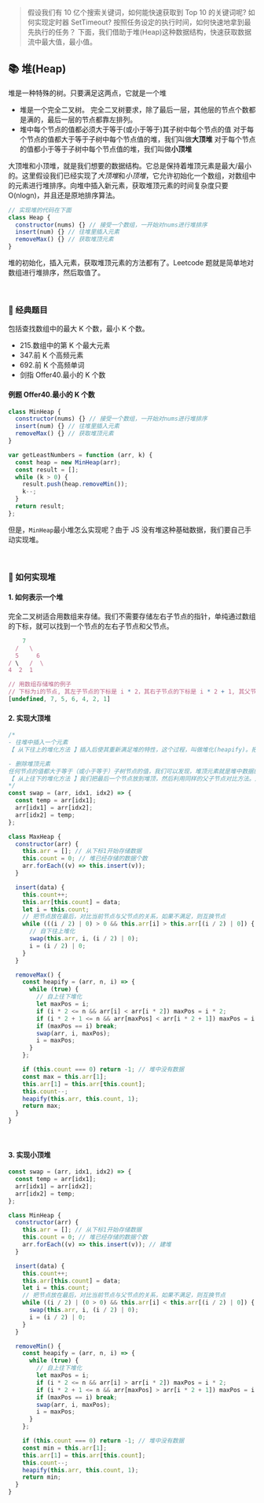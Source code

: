 > 假设我们有 10 亿个搜索关键词，如何能快速获取到 Top 10 的关键词呢?
> 如何实现定时器 SetTimeout? 按照任务设定的执行时间，如何快速地拿到最先执行的任务？
> 下面，我们借助于堆(Heap)这种数据结构，快速获取数据流中最大值，最小值。

## 📚 堆(Heap)

堆是一种特殊的树。只要满足这两点，它就是一个堆

- 堆是一个完全二叉树。
  完全二叉树要求，除了最后一层，其他层的节点个数都是满的，最后一层的节点都靠左排列。
- 堆中每个节点的值都必须大于等于(或小于等于)其子树中每个节点的值
  对于每个节点的值都大于等于子树中每个节点值的堆，我们叫做**大顶堆**
  对于每个节点的值都小于等于子树中每个节点值的堆，我们叫做**小顶堆**

大顶堆和小顶堆，就是我们想要的数据结构。它总是保持着堆顶元素是最大/最小的。这里假设我们已经实现了*大顶堆*和*小顶堆*，它允许初始化一个数组，对数组中的元素进行堆排序。向堆中插入新元素，获取堆顶元素的时间复杂度只要 O(nlogn)，并且还是原地排序算法。

```js
// 实现堆的代码在下面
class Heap {
  constructor(nums) {} // 接受一个数组，一开始对nums进行堆排序
  insert(num) {} // 往堆里插入元素
  removeMax() {} // 获取堆顶元素
}
```

堆的初始化，插入元素，获取堆顶元素的方法都有了。Leetcode 题就是简单地对数组进行堆排序，然后取值了。

<br/>

### 🏫 经典题目

包括查找数组中的最大 K 个数，最小 K 个数。

- 215.数组中的第 K 个最大元素
- 347.前 K 个高频元素
- 692.前 K 个高频单词
- 剑指 Offer40.最小的 K 个数

#### 例题 Offer40.最小的 K 个数

```js
class MinHeap {
  constructor(nums) {} // 接受一个数组，一开始对nums进行堆排序
  insert(num) {} // 往堆里插入元素
  removeMax() {} // 获取堆顶元素
}

var getLeastNumbers = function (arr, k) {
  const heap = new MinHeap(arr);
  const result = [];
  while (k > 0) {
    result.push(heap.removeMin());
    k--;
  }
  return result;
};
```

但是，`MinHeap`最小堆怎么实现呢？由于 JS 没有堆这种基础数据，我们要自己手动实现堆。

<br/>

### 🤔 如何实现堆

#### 1. 如何表示一个堆

完全二叉树适合用数组来存储。我们不需要存储左右子节点的指针，单纯通过数组的下标，就可以找到一个节点的左右子节点和父节点。

```js
    7
  /   \
  5     6
/ \   /  \
4  2  1

// 用数组存储堆的例子
// 下标为i的节点, 其左子节点的下标是 i * 2，其右子节点的下标是 i * 2 + 1, 其父节点下标为 Math.floor(i / 2)
[undefined, 7, 5, 6, 4, 2, 1]
```

#### 2. 实现大顶堆

```js
/* 
- 往堆中插入一个元素
【 从下往上的堆化方法 】插入后使其重新满足堆的特性，这个过程，叫做堆化(heapify)。把节点放在最后，如果不满足子节点小于等于父节点的大小关系，就互换两个节点，一直重复这个过程，直到满足这种大小关系。

- 删除堆顶元素
任何节点的值都大于等于（或小于等于）子树节点的值，我们可以发现，堆顶元素就是堆中数据的最大值或最小值。
【 从上往下的堆化方法 】我们把最后一个节点放到堆顶，然后利用同样的父子节点对比方法。对于不满足父子节点关系的，互换两个节点，并重复进行这个过程。
*/
const swap = (arr, idx1, idx2) => {
  const temp = arr[idx1];
  arr[idx1] = arr[idx2];
  arr[idx2] = temp;
};

class MaxHeap {
  constructor(arr) {
    this.arr = []; // 从下标1开始存储数据
    this.count = 0; // 堆已经存储的数据个数
    arr.forEach((v) => this.insert(v));
  }

  insert(data) {
    this.count++;
    this.arr[this.count] = data;
    let i = this.count;
    // 把节点放在最后，对比当前节点与父节点的关系，如果不满足，则互换节点
    while (((i / 2) | 0) > 0 && this.arr[i] > this.arr[(i / 2) | 0]) {
      // 自下往上堆化
      swap(this.arr, i, (i / 2) | 0);
      i = (i / 2) | 0;
    }
  }

  removeMax() {
    const heapify = (arr, n, i) => {
      while (true) {
        // 自上往下堆化
        let maxPos = i;
        if (i * 2 <= n && arr[i] < arr[i * 2]) maxPos = i * 2;
        if (i * 2 + 1 <= n && arr[maxPos] < arr[i * 2 + 1]) maxPos = i * 2 + 1;
        if (maxPos == i) break;
        swap(arr, i, maxPos);
        i = maxPos;
      }
    };

    if (this.count === 0) return -1; // 堆中没有数据
    const max = this.arr[1];
    this.arr[1] = this.arr[this.count];
    this.count--;
    heapify(this.arr, this.count, 1);
    return max;
  }
}
```

<br/>

#### 3. 实现小顶堆

```js
const swap = (arr, idx1, idx2) => {
  const temp = arr[idx1];
  arr[idx1] = arr[idx2];
  arr[idx2] = temp;
};

class MinHeap {
  constructor(arr) {
    this.arr = []; // 从下标1开始存储数据
    this.count = 0; // 堆已经存储的数据个数
    arr.forEach((v) => this.insert(v)); // 建堆
  }

  insert(data) {
    this.count++;
    this.arr[this.count] = data;
    let i = this.count;
    // 把节点放在最后，对比当前节点与父节点的关系，如果不满足，则互换节点
    while ((i / 2) | (0 > 0) && this.arr[i] < this.arr[(i / 2) | 0]) {
      swap(this.arr, i, (i / 2) | 0);
      i = (i / 2) | 0;
    }
  }

  removeMin() {
    const heapify = (arr, n, i) => {
      while (true) {
        // 自上往下堆化
        let maxPos = i;
        if (i * 2 <= n && arr[i] > arr[i * 2]) maxPos = i * 2;
        if (i * 2 + 1 <= n && arr[maxPos] > arr[i * 2 + 1]) maxPos = i * 2 + 1;
        if (maxPos == i) break;
        swap(arr, i, maxPos);
        i = maxPos;
      }
    };

    if (this.count === 0) return -1; // 堆中没有数据
    const min = this.arr[1];
    this.arr[1] = this.arr[this.count];
    this.count--;
    heapify(this.arr, this.count, 1);
    return min;
  }
}
```

<br/>
